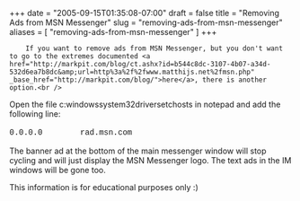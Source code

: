 +++
date = "2005-09-15T01:35:08-07:00"
draft = false
title = "Removing Ads from MSN Messenger"
slug = "removing-ads-from-msn-messenger"
aliases = [
	"removing-ads-from-msn-messenger"
]
+++

        If you want to remove ads from MSN Messenger, but you don't want to go to the extremes documented <a href="http://markpit.com/blog/ct.ashx?id=b544c8dc-3107-4b07-a34d-532d6ea7b8dc&amp;url=http%3a%2f%2fwww.matthijs.net%2fmsn.php" _base_href="http://markpit.com/blog/">here</a>, there is another option.<br />

Open the file c:windowssystem32driversetchosts in notepad and add the following line:<br /><br /><font face="Courier New">0.0.0.0        rad.msn.com<br /><br /></font>The banner ad at the bottom of the main
messenger window will stop cycling and will just display the MSN
Messenger logo. The text ads in the IM windows will be gone too.<br />

This information is for educational purposes only :)<br />
      